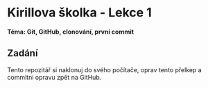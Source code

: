 # Kirillova školka - Lekce 1
**Téma: Git, GitHub, clonování, první commit**

## Zadání
Tento repozitář si naklonuj do svého počítače, oprav tento přelkep a commitni opravu zpět na GitHub.